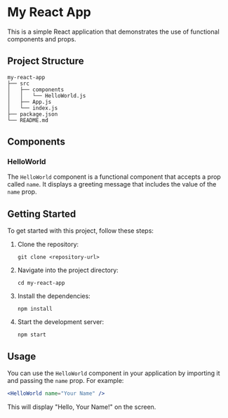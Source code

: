 # My React App

This is a simple React application that demonstrates the use of functional components and props.

## Project Structure

```
my-react-app
├── src
│   ├── components
│   │   └── HelloWorld.js
│   ├── App.js
│   └── index.js
├── package.json
└── README.md
```

## Components

### HelloWorld

The `HelloWorld` component is a functional component that accepts a prop called `name`. It displays a greeting message that includes the value of the `name` prop.

## Getting Started

To get started with this project, follow these steps:

1. Clone the repository:
   ```
   git clone <repository-url>
   ```

2. Navigate into the project directory:
   ```
   cd my-react-app
   ```

3. Install the dependencies:
   ```
   npm install
   ```

4. Start the development server:
   ```
   npm start
   ```

## Usage

You can use the `HelloWorld` component in your application by importing it and passing the `name` prop. For example:

```jsx
<HelloWorld name="Your Name" />
```

This will display "Hello, Your Name!" on the screen.